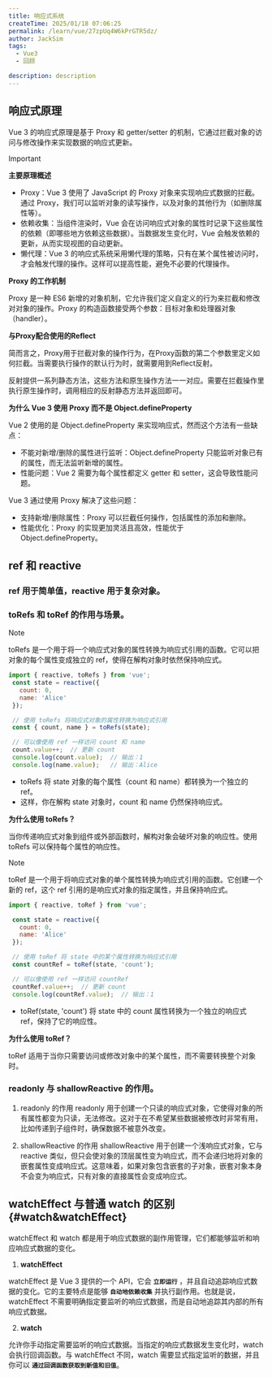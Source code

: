 ```yaml
---
title: 响应式系统
createTime: 2025/01/18 07:06:25
permalink: /learn/vue/27zpUq4W6kPrGTR5dz/
author: JackSim
tags:
  - Vue3
  - 回顾  

description: description
---
```



## 响应式原理

Vue 3 的响应式原理是基于 Proxy 和 getter/setter 的机制，它通过拦截对象的访问与修改操作来实现数据的响应式更新。

>[!IMPORTANT]
>**主要原理概述**
>- Proxy：Vue 3 使用了 JavaScript 的 Proxy 对象来实现响应式数据的拦截。通过 Proxy，我们可以监听对象的读写操作，以及对象的其他行为（如删除属性等）。
>- 依赖收集：当组件渲染时，Vue 会在访问响应式对象的属性时记录下这些属性的依赖（即哪些地方依赖这些数据）。当数据发生变化时，Vue 会触发依赖的更新，从而实现视图的自动更新。
>- 懒代理：Vue 3 的响应式系统采用懒代理的策略，只有在某个属性被访问时，才会触发代理的操作。这样可以提高性能，避免不必要的代理操作。

**Proxy 的工作机制**

Proxy 是一种 ES6 新增的对象机制，它允许我们定义自定义的行为来拦截和修改对对象的操作。Proxy 的构造函数接受两个参数：目标对象和处理器对象（handler）。

**与Proxy配合使用的Reflect**

简而言之，Proxy用于拦截对象的操作行为，在Proxy函数的第二个参数里定义如何拦截。当需要执行操作的默认行为时，就需要用到Reflect反射。

反射提供一系列静态方法，这些方法和原生操作方法一一对应。需要在拦截操作里执行原生操作时，调用相应的反射静态方法并返回即可。



**为什么 Vue 3 使用 Proxy 而不是 Object.defineProperty**

Vue 2 使用的是 Object.defineProperty 来实现响应式，然而这个方法有一些缺点：

- 不能对新增/删除的属性进行监听：Object.defineProperty 只能监听对象已有的属性，而无法监听新增的属性。
- 性能问题：Vue 2 需要为每个属性都定义 getter 和 setter，这会导致性能问题。

Vue 3 通过使用 Proxy 解决了这些问题：

- 支持新增/删除属性：Proxy 可以拦截任何操作，包括属性的添加和删除。
- 性能优化：Proxy 的实现更加灵活且高效，性能优于 Object.defineProperty。

## ref 和 reactive

### ref 用于简单值，reactive 用于复杂对象。
  
### toRefs 和 toRef 的作用与场景。

> [!NOTE]
> toRefs 是一个用于将一个响应式对象的属性转换为响应式引用的函数。它可以把对象的每个属性变成独立的 ref，使得在解构对象时依然保持响应式。
> ```JavaScript
> import { reactive, toRefs } from 'vue';
>  const state = reactive({
>    count: 0,
>    name: 'Alice'
>  });
>
>  // 使用 toRefs 将响应式对象的属性转换为响应式引用
>  const { count, name } = toRefs(state);
>
>  // 可以像使用 ref 一样访问 count 和 name
>  count.value++;  // 更新 count
>  console.log(count.value);  // 输出：1
>  console.log(name.value);   // 输出：Alice
>
> ```
> - toRefs 将 state 对象的每个属性（count 和 name）都转换为一个独立的 ref。
> - 这样，你在解构 state 对象时，count 和 name 仍然保持响应式。
  
  **为什么使用 toRefs？**

  当你传递响应式对象到组件或外部函数时，解构对象会破坏对象的响应性。使用 toRefs 可以保持每个属性的响应性。

> [!NOTE]
> toRef 是一个用于将响应式对象的单个属性转换为响应式引用的函数。它创建一个新的 ref，这个 ref 引用的是响应式对象的指定属性，并且保持响应式。
> ```JavaScript
> import { reactive, toRef } from 'vue';
>
>  const state = reactive({
>    count: 0,
>    name: 'Alice'
>  });
>
>  // 使用 toRef 将 state 中的某个属性转换为响应式引用
>  const countRef = toRef(state, 'count');
>
>  // 可以像使用 ref 一样访问 countRef
>  countRef.value++;  // 更新 count
>  console.log(countRef.value);  // 输出：1
>```
> - toRef(state, 'count') 将 state 中的 count 属性转换为一个独立的响应式 ref，保持了它的响应性。

**为什么使用 toRef？**

toRef 适用于当你只需要访问或修改对象中的某个属性，而不需要转换整个对象时。

### readonly 与 shallowReactive 的作用。

1. readonly 的作用
readonly 用于创建一个只读的响应式对象，它使得对象的所有属性都变为只读，无法修改。这对于在不希望某些数据被修改时非常有用，比如传递到子组件时，确保数据不被意外改变。

2. shallowReactive 的作用
shallowReactive 用于创建一个浅响应式对象，它与 reactive 类似，但只会使对象的顶层属性变为响应式，而不会递归地将对象的嵌套属性变成响应式。这意味着，如果对象包含嵌套的子对象，嵌套对象本身不会变为响应式，只有对象的直接属性会变成响应式。

## watchEffect 与普通 watch 的区别{#watch&watchEffect}

watchEffect 和 watch 都是用于响应式数据的副作用管理，它们都能够监听和响应响应式数据的变化。

1. **watchEffect**

watchEffect 是 Vue 3 提供的一个 API，它会 **`立即运行`** ，并且自动追踪响应式数据的变化。它的主要特点是能够 **`自动地依赖收集`** 并执行副作用。也就是说，watchEffect 不需要明确指定要监听的响应式数据，而是自动地追踪其内部的所有响应式数据。

2. **watch**

允许你手动指定需要监听的响应式数据。当指定的响应式数据发生变化时，watch 会执行回调函数。与 watchEffect 不同，watch 需要显式指定监听的数据，并且你可以 **`通过回调函数获取到新值和旧值`**。


